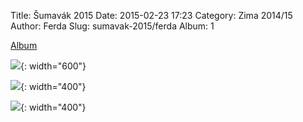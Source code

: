 Title: Šumavák 2015
Date: 2015-02-23 17:23
Category: Zima 2014/15
Author: Ferda
Slug: sumavak-2015/ferda
Album: 1

[Album](https://get.google.com/albumarchive/105900061350214611526/album/AF1QipO4BpqhwicNkb26eEQBT66QHpRSxnGSQ8gHZgY2)

![]({static}/static/zima-2014-15/alba/img-6386.jpg){: width="600"}

![]({static}/static/zima-2014-15/alba/img-6406.jpg){: width="400"}

![]({static}/static/zima-2014-15/alba/img-6432.jpg){: width="400"}

